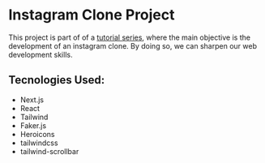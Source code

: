 # Instagram Clone Project
This project is part of of a [tutorial series](https://www.youtube.com/watch?v=a6Xs2Ir40OI), where the main objective is the development of an instagram clone. By doing so, we can sharpen our web development skills.

## Tecnologies Used:
- Next.js
- React
- Tailwind
- Faker.js
- Heroicons
- tailwindcss
- tailwind-scrollbar
